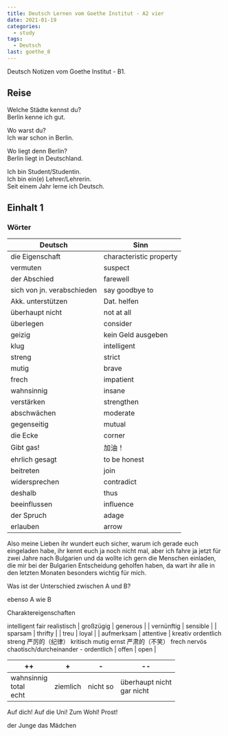```yaml
---
title: Deutsch Lernen vom Goethe Institut - A2 vier
date: 2021-01-19
categories:
  - study
tags:
  - Deutsch
last: goethe_8
---
```


Deutsch Notizen vom Goethe Institut - B1.

<!-- more -->

## Reise

Welche Städte kennst du?  
Berlin kenne ich gut.

Wo warst du?  
Ich war schon in Berlin.

Wo liegt denn Berlin?  
Berlin liegt in Deutschland.

Ich bin Student/Studentin.  
Ich bin ein(e) Lehrer/Lehrerin.  
Seit einem Jahr lerne ich Deutsch.

## Einhalt 1

### Wörter

| Deutsch                    | Sinn                    |
| -------------------------- | ----------------------- |
| die Eigenschaft            | characteristic property |
| vermuten                   | suspect                 |
| der Abschied               | farewell                |
| sich von jn. verabschieden | say goodbye to          |
| Akk. unterstützen          | Dat. helfen             |
| überhaupt nicht            | not at all              |
| überlegen                  | consider                |
| geizig                     | kein Geld ausgeben      |
| klug                       | intelligent             |
| streng                     | strict                  |
| mutig                      | brave                   |
| frech                      | impatient               |
| wahnsinnig                 | insane                  |
| verstärken                 | strengthen              |
| abschwächen                | moderate                |
| gegenseitig                | mutual                  |
| die Ecke                   | corner                  |
| Gibt gas!                  | 加油！                  |
| ehrlich gesagt             | to be honest            |
| beitreten                  | join                    |
| widersprechen              | contradict              |
| deshalb                    | thus                    |
| beeinflussen               | influence               |
| der Spruch                 | adage                   |
| erlauben                   | arrow                   |

Also meine Lieben ihr wundert euch sicher, warum ich gerade euch eingeladen habe, ihr kennt euch ja noch nicht mal, aber ich fahre ja jetzt für zwei Jahre nach Bulgarien und da wollte ich gern die Menschen einladen, die mir bei der Bulgarien Entscheidung geholfen haben, da wart ihr alle in den letzten Monaten besonders wichtig für mich.

Was ist der Unterschied zwischen A und B?

ebenso A wie B

Charaktereigenschaften

intelligent
fair
realistisch
| großzügig | generous |
| vernünftig | sensible |
| sparsam | thrifty |
| treu | loyal |
| aufmerksam | attentive |
kreativ
ordentlich
streng 严厉的（纪律）
kritisch
mutig
ernst 严肃的（不笑）
frech
nervös
chaotisch/durcheinander - ordentlich
| offen | open |

| ++                           | +        | -        | --                           |
| ---------------------------- | -------- | -------- | ---------------------------- |
| wahnsinnig<br>total<br> echt | ziemlich | nicht so | überhaupt nicht<br>gar nicht |

Auf dich!
Auf die Uni!
Zum Wohl! Prost!

der Junge
das Mädchen
